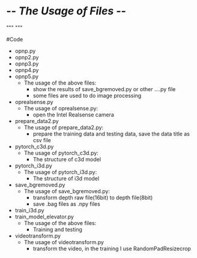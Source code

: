 # -*- The Usage of Files -*-
"""
"""

#Code

* opnp.py
* opnp2.py
* opnp3.py
* opnp4.py
* opnp5.py
    * The usage of the above files:
        * show the results of save_bgremoved.py or other ....py file
        * some files are used to do image processing
* oprealsense.py
    * The usage of oprealsense.py:
        * open the Intel Realsense camera
* prepare_data2.py
    * The usage of prepare_data2.py:
        * prepare the training data and testing data, save the data title as csv file
* pytorch_c3d.py
    * The usage of pytorch_c3d.py:
        * The structure of c3d model
* pytorch_i3d.py
    * The usage of pytorch_i3d.py:
        * The structure of i3d model
* save_bgremoved.py
    * The usage of save_bgremoved.py:
        * transform depth raw file(16bit) to depth file(8bit)
        * save .bag files as .npy files
* train_i3d.py
* train_model_elevator.py
    * The usage of the above files:
        * Training and testing
* videotransform.py
    * The usage of videotransform.py
        * transform the video, in the training I use RandomPadResizecrop